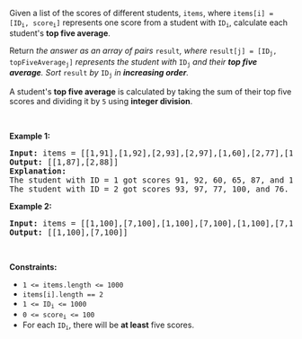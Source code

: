 <div><p>Given a list of the scores of different students, <code>items</code>, where <code>items[i] = [ID<sub>i</sub>, score<sub>i</sub>]</code> represents one score from a student with <code>ID<sub>i</sub></code>, calculate each student's <strong>top five average</strong>.</p>

<p>Return <em>the answer as an array of pairs </em><code>result</code><em>, where </em><code>result[j] = [ID<sub>j</sub>, topFiveAverage<sub>j</sub>]</code><em> represents the student with </em><code>ID<sub>j</sub></code><em> and their <strong>top five average</strong>. Sort </em><code>result</code><em> by </em><code>ID<sub>j</sub></code><em> in <strong>increasing order</strong>.</em></p>

<p>A student's <strong>top five average</strong> is calculated by taking the sum of their top five scores and dividing it by <code>5</code> using <strong>integer division</strong>.</p>

<p>&nbsp;</p>
<p><strong>Example 1:</strong></p>

<pre><strong>Input:</strong> items = [[1,91],[1,92],[2,93],[2,97],[1,60],[2,77],[1,65],[1,87],[1,100],[2,100],[2,76]]
<strong>Output:</strong> [[1,87],[2,88]]
<strong>Explanation: </strong>
The student with ID = 1 got scores 91, 92, 60, 65, 87, and 100. Their top five average is (100 + 92 + 91 + 87 + 65) / 5 = 87.
The student with ID = 2 got scores 93, 97, 77, 100, and 76. Their top five average is (100 + 97 + 93 + 77 + 76) / 5 = 88.6, but with integer division their average converts to 88.
</pre>

<p><strong>Example 2:</strong></p>

<pre><strong>Input:</strong> items = [[1,100],[7,100],[1,100],[7,100],[1,100],[7,100],[1,100],[7,100],[1,100],[7,100]]
<strong>Output:</strong> [[1,100],[7,100]]
</pre>

<p>&nbsp;</p>
<p><strong>Constraints:</strong></p>

<ul>
	<li><code>1 &lt;= items.length &lt;= 1000</code></li>
	<li><code>items[i].length == 2</code></li>
	<li><code>1 &lt;= ID<sub>i</sub> &lt;= 1000</code></li>
	<li><code>0 &lt;= score<sub>i</sub> &lt;= 100</code></li>
	<li>For each <code>ID<sub>i</sub></code>, there will be <strong>at least</strong> five scores.</li>
</ul>
</div>